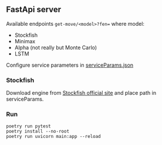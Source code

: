 ## FastApi server

Available endpoints ```get-move/<model>?fen=``` where model:
* Stockfish
* Minimax
* Alpha (not really but Monte Carlo)
* LSTM

Configure service parameters in [serviceParams.json](./serviceParams.json)

### Stockfish
Download engine from [Stockfish official site](https://stockfishchess.org/download/) and place path in serviceParams.


### Run

```
poetry run pytest
poetry install --no-root
poetry run uvicorn main:app --reload
```
